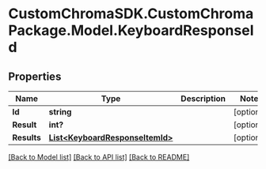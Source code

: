 # CustomChromaSDK.CustomChromaPackage.Model.KeyboardResponseId
## Properties

Name | Type | Description | Notes
------------ | ------------- | ------------- | -------------
**Id** | **string** |  | [optional] 
**Result** | **int?** |  | [optional] 
**Results** | [**List&lt;KeyboardResponseItemId&gt;**](KeyboardResponseItemId.md) |  | [optional] 

[[Back to Model list]](../README.md#documentation-for-models) [[Back to API list]](../README.md#documentation-for-api-endpoints) [[Back to README]](../README.md)

